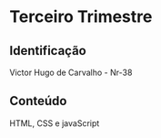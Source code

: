 # Terceiro Trimestre

## Identificação
Victor Hugo de Carvalho - Nr-38

## Conteúdo
HTML, CSS e javaScript
